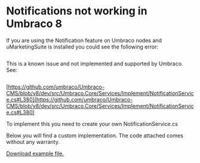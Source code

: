 # Notifications not working in Umbraco 8

If you are using the Notification feature on Umbraco nodes and uMarketingSuite is installed you could see the following error:

![]()

This is a known issue and not implemented and supported by Umbraco. See:

![]()

[https://github.com/umbraco/Umbraco-CMS/blob/v8/dev/src/Umbraco.Core/Services/Implement/NotificationService.cs#L380](https://github.com/umbraco/Umbraco-CMS/blob/v8/dev/src/Umbraco.Core/Services/Implement/NotificationService.cs#L380)

To implement this you need to create your own NotificationService.cs

Below you will find a custom implementation. The code attached comes without any warranty.

[Download example file.](/{localLink:umb://media/c3d0c7b708f04a47b3d412978975d314} "Customumbnotificationservice")